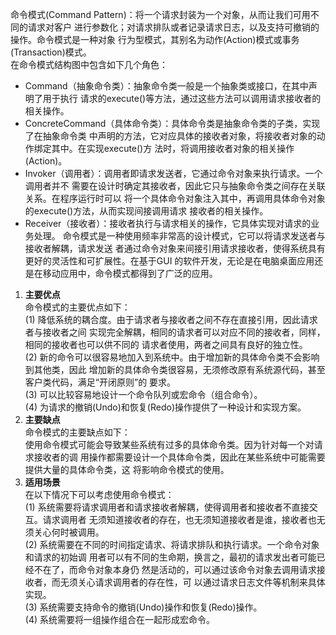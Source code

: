 命令模式(Command Pattern)：将一个请求封装为一个对象，从而让我们可用不同的请求对客户
进行参数化；对请求排队或者记录请求日志，以及支持可撤销的操作。命令模式是一种对象
行为型模式，其别名为动作(Action)模式或事务(Transaction)模式。<br/>
在命令模式结构图中包含如下几个角色：
* Command（抽象命令类）：抽象命令类一般是一个抽象类或接口，在其中声明了用于执行
请求的execute()等方法，通过这些方法可以调用请求接收者的相关操作。
* ConcreteCommand（具体命令类）：具体命令类是抽象命令类的子类，实现了在抽象命令类
中声明的方法，它对应具体的接收者对象，将接收者对象的动作绑定其中。在实现execute()方
法时，将调用接收者对象的相关操作(Action)。
* Invoker（调用者）：调用者即请求发送者，它通过命令对象来执行请求。一个调用者并不
需要在设计时确定其接收者，因此它只与抽象命令类之间存在关联关系。在程序运行时可以
将一个具体命令对象注入其中，再调用具体命令对象的execute()方法，从而实现间接调用请求
接收者的相关操作。
* Receiver（接收者）：接收者执行与请求相关的操作，它具体实现对请求的业务处理。
命令模式是一种使用频率非常高的设计模式，它可以将请求发送者与接收者解耦，请求发送
者通过命令对象来间接引用请求接收者，使得系统具有更好的灵活性和可扩展性。在基于GUI
的软件开发，无论是在电脑桌面应用还是在移动应用中，命令模式都得到了广泛的应用。
1. **主要优点**<br/>
命令模式的主要优点如下：<br/>
(1) 降低系统的耦合度。由于请求者与接收者之间不存在直接引用，因此请求者与接收者之间
实现完全解耦，相同的请求者可以对应不同的接收者，同样，相同的接收者也可以供不同的
请求者使用，两者之间具有良好的独立性。<br/>
(2) 新的命令可以很容易地加入到系统中。由于增加新的具体命令类不会影响到其他类，因此
增加新的具体命令类很容易，无须修改原有系统源代码，甚至客户类代码，满足“开闭原则”的
要求。<br/>
(3) 可以比较容易地设计一个命令队列或宏命令（组合命令）。<br/>
(4) 为请求的撤销(Undo)和恢复(Redo)操作提供了一种设计和实现方案。<br/>
2. **主要缺点**<br/>
命令模式的主要缺点如下：<br/>
使用命令模式可能会导致某些系统有过多的具体命令类。因为针对每一个对请求接收者的调
用操作都需要设计一个具体命令类，因此在某些系统中可能需要提供大量的具体命令类，这
将影响命令模式的使用。<br/>
3. **适用场景**<br/>
在以下情况下可以考虑使用命令模式：<br/>
(1) 系统需要将请求调用者和请求接收者解耦，使得调用者和接收者不直接交互。请求调用者
无须知道接收者的存在，也无须知道接收者是谁，接收者也无须关心何时被调用。<br/>
(2) 系统需要在不同的时间指定请求、将请求排队和执行请求。一个命令对象和请求的初始调
用者可以有不同的生命期，换言之，最初的请求发出者可能已经不在了，而命令对象本身仍
然是活动的，可以通过该命令对象去调用请求接收者，而无须关心请求调用者的存在性，可
以通过请求日志文件等机制来具体实现。<br/>
(3) 系统需要支持命令的撤销(Undo)操作和恢复(Redo)操作。<br/>
(4) 系统需要将一组操作组合在一起形成宏命令。
